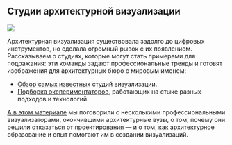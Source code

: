 ## Студии архитектурной визуализации

![](https://study.softculture.cc/img/RHV_3/1649325185_Untitled_20_1__20_1_.png#rounded)

Архитектурная визуализация существовала задолго до цифровых инструментов, но сделала огромный рывок с их появлением. Рассказываем о студиях, которые могут стать примерами для подражания: эти команды задают профессиональные тренды и готовят изображения для архитектурных бюро с мировым именем:

- [Обзор самых известных](https://softculture.cc/blog/entries/articles/architecturnaya-vizualizaciya-2) студий визуализации.
- [Подборка экспериментаторов](https://softculture.cc/blog/entries/articles/arxitekturnaya-vizualizacziya), работающих на стыке разных подходов и технологий.

[А в этом материале](https://softculture.cc/blog/entries/articles/ya-zanimayus-arhitecturnoi-vizualizaciei) мы поговорили с несколькими профессиональными визуализаторами, окончившими архитектурные вузы, о том, почему они решили отказаться от проектирования — и о том, как архитектурное образование и опыт помогают им в создании визуализаций.
